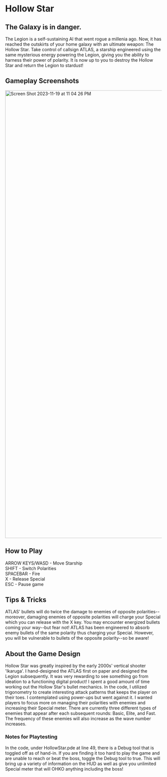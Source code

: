 # Hollow Star
## The Galaxy is in danger.
The Legion is a self-sustaining AI that went rogue a millenia ago. Now, it has reached the outskirts of your home galaxy with an ultimate weapon: The Hollow Star. Take control of callsign ATLAS, a starship engineered using the same mysterious energy powering the Legion, giving you the ability to harness their power of polarity. It is now up to you to destroy the Hollow Star and return the Legion to stardust! 

## Gameplay Screenshots
<img width="1440" alt="Screen Shot 2023-11-19 at 11 04 26 PM" src="https://github.com/cereusily/Hollow-Star/assets/63133156/7ca6a29c-503f-41e0-a9cb-dc58fa481251">


## How to Play
ARROW KEYS/WASD - Move Starship<br/>
SHIFT - Switch Polarities<br/>
SPACEBAR - Fire<br/>
X - Release Special<br/>
ESC - Pause game<br/>

## Tips & Tricks
ATLAS' bullets will do twice the damage to enemies of opposite polarities--moreover, damaging enemies of opposite polarities will charge your Special which you can release with the X key. You may encounter energized bullets coming your way--but fear not! ATLAS has been engineered to absorb enemy bullets of the same polarity thus charging your Special. However, you will be vulnerable to bullets of the opposite polarity--so be aware!

## About the Game Design
Hollow Star was greatly inspired by the early 2000s' vertical shooter 'Ikaruga'. I hand-designed the ATLAS first on paper and designed the Legion subsequently. It was very rewarding to see something go from ideation to a functioning digital product! I spent a good amount of time working out the Hollow Star's bullet mechanics. In the code, I utilized trigonometry to create interesting attack patterns that keeps the player on their toes. I contemplated using power-ups but went against it. I wanted players to focus more on managing their polarities with enemies and increasing their Special meter. There are currently three different types of enemies that appear after each subsequent rounds: Basic, Elite, and Fast. The frequency of these enemies will also increase as the wave number increases. 

### Notes for Playtesting
In the code, under HollowStar.pde at line 49, there is a Debug tool that is toggled off as of hand-in. If you are finding it too hard to play the game and are unable to reach or beat the boss, toggle the Debug tool to true. This will bring up a variety of information on the HUD as well as give you unlimited Special meter that will OHKO anything including the boss!
